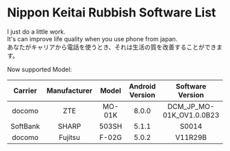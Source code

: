 # Nippon Keitai Rubbish Software List  

I just do a little work.  
It's can improve life quality when you use phone from japan.  
あなたがキャリアから電話を使うとき、それは生活の質を改善することができます。  
  
Now supported Model:  

| Carrier        | Manufacturer   |  Model  | Android Version | Software Version |
| :--------:   | :-----:  | :----:  | :----: | :-----:|
| docomo     | ZTE | MO-01K | 8.0.0 | DCM_JP_MO-01K_OV1.0.0B23 |  
| SoftBank   |SHARP|503SH |5.1.1 |S0014 |  
| docomo   |Fujitsu|F-02G |5.0.2 |V11R29B |
